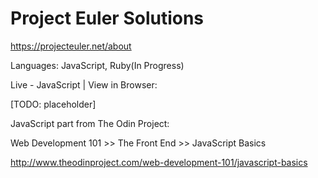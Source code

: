 # Project Euler Solutions

https://projecteuler.net/about


Languages: JavaScript, Ruby(In Progress)


Live - JavaScript | View in Browser:

[TODO: placeholder]


JavaScript part from The Odin Project:

Web Development 101 >> The Front End >> JavaScript Basics

http://www.theodinproject.com/web-development-101/javascript-basics